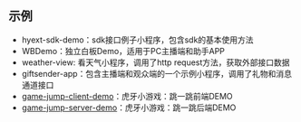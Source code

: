 ## 示例

* hyext-sdk-demo：sdk接口例子小程序，包含sdk的基本使用方法
* WBDemo：独立白板Demo，适用于PC主播端和助手APP
* weather-view: 看天气小程序，调用了http request方法，获取外部接口数据
* giftsender-app：包含主播端和观众端的一个示例小程序，调用了礼物和消息通道接口
* [game-jump-client-demo](./game-jump-client-demo)：虎牙小游戏：跳一跳前端DEMO
* [game-jump-server-demo](./game-jump-server-demo)：虎牙小游戏：跳一跳后端DEMO